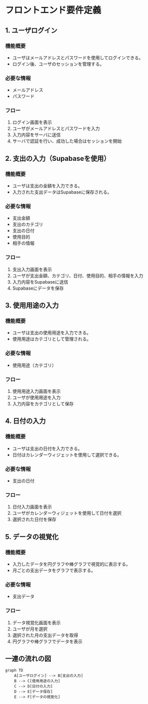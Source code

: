 # フロントエンド要件定義

## 1. ユーザログイン
### 機能概要
- ユーザはメールアドレスとパスワードを使用してログインできる。
- ログイン後、ユーザのセッションを管理する。

### 必要な情報
- メールアドレス
- パスワード

### フロー
1. ログイン画面を表示
2. ユーザがメールアドレスとパスワードを入力
3. 入力内容をサーバに送信
4. サーバで認証を行い、成功した場合はセッションを開始

## 2. 支出の入力（Supabaseを使用）
### 機能概要
- ユーザは支出の金額を入力できる。
- 入力された支出データはSupabaseに保存される。

### 必要な情報
- 支出金額
- 支出のカテゴリ
- 支出の日付
- 使用目的
- 相手の情報

### フロー
1. 支出入力画面を表示
2. ユーザが支出金額、カテゴリ、日付、使用目的、相手の情報を入力
3. 入力内容をSupabaseに送信
4. Supabaseにデータを保存

## 3. 使用用途の入力
### 機能概要
- ユーザは支出の使用用途を入力できる。
- 使用用途はカテゴリとして管理される。

### 必要な情報
- 使用用途（カテゴリ）

### フロー
1. 使用用途入力画面を表示
2. ユーザが使用用途を入力
3. 入力内容をカテゴリとして保存

## 4. 日付の入力
### 機能概要
- ユーザは支出の日付を入力できる。
- 日付はカレンダーウィジェットを使用して選択できる。

### 必要な情報
- 支出の日付

### フロー
1. 日付入力画面を表示
2. ユーザがカレンダーウィジェットを使用して日付を選択
3. 選択された日付を保存

## 5. データの視覚化
### 機能概要
- 入力したデータを円グラフや棒グラフで視覚的に表示する。
- 月ごとの支出データをグラフで表示する。

### 必要な情報
- 支出データ

### フロー
1. データ視覚化画面を表示
2. ユーザが月を選択
3. 選択された月の支出データを取得
4. 円グラフや棒グラフでデータを表示

## 一連の流れの図

```mermaid
graph TD
    A[ユーザログイン] --> B[支出の入力]
    B --> C[使用用途の入力]
    C --> D[日付の入力]
    D --> E[データ保存]
    E --> F[データの視覚化]
```